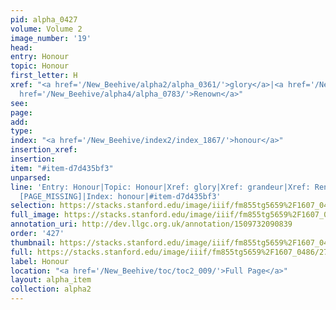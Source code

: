 ```yaml
---
pid: alpha_0427
volume: Volume 2
image_number: '19'
head: 
entry: Honour
topic: Honour
first_letter: H
xref: "<a href='/New_Beehive/alpha2/alpha_0361/'>glory</a>|<a href='/New_Beehive/alpha2/alpha_0380/'>grandeur</a>|<a
  href='/New_Beehive/alpha4/alpha_0783/'>Renown</a>"
see: 
page: 
add: 
type: 
index: "<a href='/New_Beehive/index2/index_1867/'>honour</a>"
insertion_xref: 
insertion: 
item: "#item-d7d435bf3"
unparsed: 
line: 'Entry: Honour|Topic: Honour|Xref: glory|Xref: grandeur|Xref: Renown|Xref: 778
  [PAGE_MISSING]|Index: honour|#item-d7d435bf3'
selection: https://stacks.stanford.edu/image/iiif/fm855tg5659%2F1607_0486/270,1887,3168,689/full/0/default.jpg
full_image: https://stacks.stanford.edu/image/iiif/fm855tg5659%2F1607_0486/full/full/0/default.jpg
annotation_uri: http://dev.llgc.org.uk/annotation/1509732090839
order: '427'
thumbnail: https://stacks.stanford.edu/image/iiif/fm855tg5659%2F1607_0486/270,1887,600,180/250,/0/default.jpg
full: https://stacks.stanford.edu/image/iiif/fm855tg5659%2F1607_0486/270,1887,3168,689/full/0/default.jpg
label: Honour
location: "<a href='/New_Beehive/toc/toc2_009/'>Full Page</a>"
layout: alpha_item
collection: alpha2
---
```

